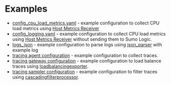 # Examples

- [config_cpu_load_metrics.yaml](./config_cpu_load_metrics.yaml) - example configuration to collect CPU load metrics using [Host Metrics Receiver][hostmetricsreceiver]
- [config_logging.yaml](./config_logging.yaml) - example configuration to collect CPU load metrics using
  [Host Metrics Receiver][hostmetricsreceiver] without sending them to Sumo Logic.
- [logs_json](./logs_json) - example configuration to parse logs using [json_parser][json_parser] with example log
- [tracing agent configuration](./agent_configuration_template.yaml) - example configuration to collect traces.
- [tracing gateway configuration](./gateway_configuration_template.yaml) - example configuration to load balance traces using [loadbalancingexporter][loadbalancingexporter].
- [tracing sampler configuration](./sampler_configuration_template.yaml) - example configuration to filter traces using [cascadingfilterprocessor][cascadingfilterprocessor].

[hostmetricsreceiver]: https://github.com/open-telemetry/opentelemetry-collector-contrib/tree/v0.52.0/receiver/hostmetricsreceiver
[json_parser]: https://github.com/open-telemetry/opentelemetry-log-collection/blob/main/docs/operators/json_parser.md
[loadbalancingexporter]: https://github.com/open-telemetry/opentelemetry-collector-contrib/blob/main/exporter/loadbalancingexporter
[cascadingfilterprocessor]: https://github.com/SumoLogic/sumologic-otel-collector/tree/main/pkg/processor/cascadingfilterprocessor
